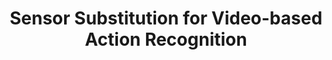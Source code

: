 ---
title: "Sensor Substitution for Video-based Action Recognition"
collection: publications
permalink: /publication/2016-rupprecht2016sensor
year: 2016
venue: 'Intelligent Robots and Systems (IROS), 2016 IEEE/RSJ International Conference on'
authors: 'Rupprecht, Christian and Lea, Colin and Tombari, Federico and Navab, Nassir and Hager, Gregory D'
paperurl: 'http://ieeexplore.ieee.org/abstract/document/7759769/'
bibtex: "@inproceedings{rupprecht2016sensor,\n    author = \"Rupprecht, Christian and Lea, Colin and Tombari, Federico and Navab, Nassir and Hager, Gregory D\",\n    title = \"Sensor Substitution for Video-based Action Recognition\",\n    booktitle = \"Intelligent Robots and Systems (IROS), 2016 IEEE/RSJ International Conference on\",\n    pages = \"5230--5237\",\n    year = \"2016\",\n    organization = \"IEEE\"\n}\n"
---